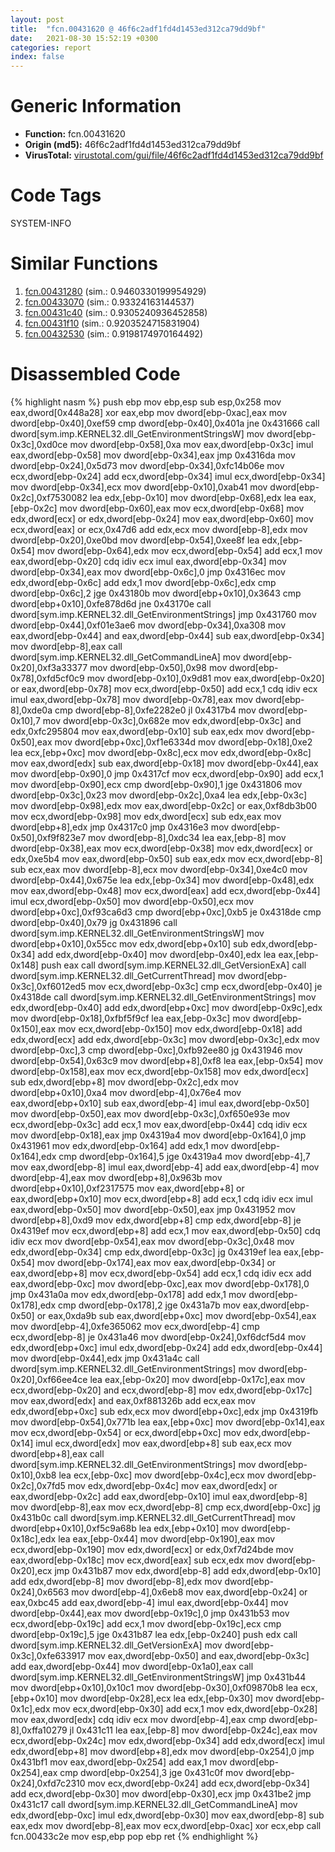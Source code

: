 ```yaml
---
layout: post
title:  "fcn.00431620 @ 46f6c2adf1fd4d1453ed312ca79dd9bf"
date:   2021-08-30 15:52:19 +0300
categories: report
index: false
---
```


# Generic Information
- **Function:** fcn.00431620
- **Origin (md5):** 46f6c2adf1fd4d1453ed312ca79dd9bf
- **VirusTotal:** [virustotal.com/gui/file/46f6c2adf1fd4d1453ed312ca79dd9bf][virustotal_ref]

# Code Tags
<span class="tag" id="SYSTEM-INFO">SYSTEM-INFO</span>


# Similar Functions

1. [fcn.00431280][similar_1_ref] (sim.: 0.9460330199954929)
2. [fcn.00433070][similar_2_ref] (sim.: 0.93324163144537)
3. [fcn.00431c40][similar_3_ref] (sim.: 0.9305240936452858)
4. [fcn.00431f10][similar_4_ref] (sim.: 0.9203524715831904)
5. [fcn.00432530][similar_5_ref] (sim.: 0.9198174970164492)


# Disassembled Code

{% highlight nasm %}
push ebp
mov ebp,esp
sub esp,0x258
mov eax,dword[0x448a28]
xor eax,ebp
mov dword[ebp-0xac],eax
mov dword[ebp-0x40],0xef59
cmp dword[ebp-0x40],0x401a
jne 0x431666
call dword[sym.imp.KERNEL32.dll_GetEnvironmentStringsW]
mov dword[ebp-0x3c],0xd0ce
mov dword[ebp-0x58],0xa
mov eax,dword[ebp-0x3c]
imul eax,dword[ebp-0x58]
mov dword[ebp-0x34],eax
jmp 0x4316da
mov dword[ebp-0x24],0x5d73
mov dword[ebp-0x34],0xfc14b06e
mov ecx,dword[ebp-0x24]
add ecx,dword[ebp-0x34]
imul ecx,dword[ebp-0x34]
mov dword[ebp-0x34],ecx
mov dword[ebp-0x10],0xab41
mov dword[ebp-0x2c],0xf7530082
lea edx,[ebp-0x10]
mov dword[ebp-0x68],edx
lea eax,[ebp-0x2c]
mov dword[ebp-0x60],eax
mov ecx,dword[ebp-0x68]
mov edx,dword[ecx]
or edx,dword[ebp-0x24]
mov eax,dword[ebp-0x60]
mov ecx,dword[eax]
or ecx,0x47d6
add edx,ecx
mov dword[ebp-8],edx
mov dword[ebp-0x20],0xe0bd
mov dword[ebp-0x54],0xee8f
lea edx,[ebp-0x54]
mov dword[ebp-0x64],edx
mov ecx,dword[ebp-0x54]
add ecx,1
mov eax,dword[ebp-0x20]
cdq
idiv ecx
imul eax,dword[ebp-0x34]
mov dword[ebp-0x34],eax
mov dword[ebp-0x6c],0
jmp 0x4316ec
mov edx,dword[ebp-0x6c]
add edx,1
mov dword[ebp-0x6c],edx
cmp dword[ebp-0x6c],2
jge 0x43180b
mov dword[ebp+0x10],0x3643
cmp dword[ebp+0x10],0xfe878d6d
jne 0x43170e
call dword[sym.imp.KERNEL32.dll_GetEnvironmentStrings]
jmp 0x431760
mov dword[ebp-0x44],0xf01e3ae6
mov dword[ebp-0x34],0xa308
mov eax,dword[ebp-0x44]
and eax,dword[ebp-0x44]
sub eax,dword[ebp-0x34]
mov dword[ebp-8],eax
call dword[sym.imp.KERNEL32.dll_GetCommandLineA]
mov dword[ebp-0x20],0xf3a33377
mov dword[ebp-0x50],0x98
mov dword[ebp-0x78],0xfd5cf0c9
mov dword[ebp-0x10],0x9d81
mov eax,dword[ebp-0x20]
or eax,dword[ebp-0x78]
mov ecx,dword[ebp-0x50]
add ecx,1
cdq
idiv ecx
imul eax,dword[ebp-0x78]
mov dword[ebp-0x78],eax
mov dword[ebp-8],0xde0a
cmp dword[ebp-8],0xfe2282e0
jl 0x4317b4
mov dword[ebp-0x10],7
mov dword[ebp-0x3c],0x682e
mov edx,dword[ebp-0x3c]
and edx,0xfc295804
mov eax,dword[ebp-0x10]
sub eax,edx
mov dword[ebp-0x50],eax
mov dword[ebp+0xc],0xf1e6334d
mov dword[ebp-0x18],0xe2
lea ecx,[ebp+0xc]
mov dword[ebp-0x8c],ecx
mov edx,dword[ebp-0x8c]
mov eax,dword[edx]
sub eax,dword[ebp-0x18]
mov dword[ebp-0x44],eax
mov dword[ebp-0x90],0
jmp 0x4317cf
mov ecx,dword[ebp-0x90]
add ecx,1
mov dword[ebp-0x90],ecx
cmp dword[ebp-0x90],1
jge 0x431806
mov dword[ebp-0x3c],0x23
mov dword[ebp-0x2c],0xa4
lea edx,[ebp-0x3c]
mov dword[ebp-0x98],edx
mov eax,dword[ebp-0x2c]
or eax,0xf8db3b00
mov ecx,dword[ebp-0x98]
mov edx,dword[ecx]
sub edx,eax
mov dword[ebp+8],edx
jmp 0x4317c0
jmp 0x4316e3
mov dword[ebp-0x50],0xf9f823e7
mov dword[ebp-8],0xdc34
lea eax,[ebp-8]
mov dword[ebp-0x38],eax
mov ecx,dword[ebp-0x38]
mov edx,dword[ecx]
or edx,0xe5b4
mov eax,dword[ebp-0x50]
sub eax,edx
mov ecx,dword[ebp-8]
sub ecx,eax
mov dword[ebp-8],ecx
mov dword[ebp-0x34],0xe4c0
mov dword[ebp-0x44],0x675e
lea edx,[ebp-0x34]
mov dword[ebp-0x48],edx
mov eax,dword[ebp-0x48]
mov ecx,dword[eax]
add ecx,dword[ebp-0x44]
imul ecx,dword[ebp-0x50]
mov dword[ebp-0x50],ecx
mov dword[ebp+0xc],0xf93ca6d3
cmp dword[ebp+0xc],0xb5
je 0x4318de
cmp dword[ebp-0x40],0x79
jg 0x431896
call dword[sym.imp.KERNEL32.dll_GetEnvironmentStringsW]
mov dword[ebp+0x10],0x55cc
mov edx,dword[ebp+0x10]
sub edx,dword[ebp-0x34]
add edx,dword[ebp-0x40]
mov dword[ebp-0x40],edx
lea eax,[ebp-0x148]
push eax
call dword[sym.imp.KERNEL32.dll_GetVersionExA]
call dword[sym.imp.KERNEL32.dll_GetCurrentThread]
mov dword[ebp-0x3c],0xf6012ed5
mov ecx,dword[ebp-0x3c]
cmp ecx,dword[ebp-0x40]
je 0x4318de
call dword[sym.imp.KERNEL32.dll_GetEnvironmentStrings]
mov edx,dword[ebp-0x40]
add edx,dword[ebp+0xc]
mov dword[ebp-0x9c],edx
mov dword[ebp-0x18],0xfbf5f9cf
lea eax,[ebp-0x3c]
mov dword[ebp-0x150],eax
mov ecx,dword[ebp-0x150]
mov edx,dword[ebp-0x18]
add edx,dword[ecx]
add edx,dword[ebp-0x3c]
mov dword[ebp-0x3c],edx
mov dword[ebp-0xc],3
cmp dword[ebp-0xc],0xfb92ee80
jg 0x431946
mov dword[ebp-0x54],0x63c9
mov dword[ebp+8],0xf8
lea eax,[ebp-0x54]
mov dword[ebp-0x158],eax
mov ecx,dword[ebp-0x158]
mov edx,dword[ecx]
sub edx,dword[ebp+8]
mov dword[ebp-0x2c],edx
mov dword[ebp+0x10],0xa4
mov dword[ebp-4],0x76e4
mov eax,dword[ebp+0x10]
sub eax,dword[ebp-4]
imul eax,dword[ebp-0x50]
mov dword[ebp-0x50],eax
mov dword[ebp-0x3c],0xf650e93e
mov ecx,dword[ebp-0x3c]
add ecx,1
mov eax,dword[ebp-0x44]
cdq
idiv ecx
mov dword[ebp-0x18],eax
jmp 0x4319a4
mov dword[ebp-0x164],0
jmp 0x431961
mov edx,dword[ebp-0x164]
add edx,1
mov dword[ebp-0x164],edx
cmp dword[ebp-0x164],5
jge 0x4319a4
mov dword[ebp-4],7
mov eax,dword[ebp-8]
imul eax,dword[ebp-4]
add eax,dword[ebp-4]
mov dword[ebp-4],eax
mov dword[ebp+8],0x963b
mov dword[ebp+0x10],0xf2317575
mov eax,dword[ebp+8]
or eax,dword[ebp+0x10]
mov ecx,dword[ebp+8]
add ecx,1
cdq
idiv ecx
imul eax,dword[ebp-0x50]
mov dword[ebp-0x50],eax
jmp 0x431952
mov dword[ebp+8],0xd9
mov edx,dword[ebp+8]
cmp edx,dword[ebp-8]
je 0x4319ef
mov ecx,dword[ebp+8]
add ecx,1
mov eax,dword[ebp-0x50]
cdq
idiv ecx
mov dword[ebp-0x54],eax
mov dword[ebp-0x3c],0x48
mov edx,dword[ebp-0x34]
cmp edx,dword[ebp-0x3c]
jg 0x4319ef
lea eax,[ebp-0x54]
mov dword[ebp-0x174],eax
mov eax,dword[ebp-0x34]
or eax,dword[ebp+8]
mov ecx,dword[ebp-0x54]
add ecx,1
cdq
idiv ecx
add eax,dword[ebp-0xc]
mov dword[ebp-0xc],eax
mov dword[ebp-0x178],0
jmp 0x431a0a
mov edx,dword[ebp-0x178]
add edx,1
mov dword[ebp-0x178],edx
cmp dword[ebp-0x178],2
jge 0x431a7b
mov eax,dword[ebp-0x50]
or eax,0xda9b
sub eax,dword[ebp+0xc]
mov dword[ebp-0x54],eax
mov dword[ebp-4],0xfe365062
mov ecx,dword[ebp-4]
cmp ecx,dword[ebp-8]
je 0x431a46
mov dword[ebp-0x24],0xf6dcf5d4
mov edx,dword[ebp+0xc]
imul edx,dword[ebp-0x24]
add edx,dword[ebp-0x44]
mov dword[ebp-0x44],edx
jmp 0x431a4c
call dword[sym.imp.KERNEL32.dll_GetEnvironmentStrings]
mov dword[ebp-0x20],0xf66ee4ce
lea eax,[ebp-0x20]
mov dword[ebp-0x17c],eax
mov ecx,dword[ebp-0x20]
and ecx,dword[ebp-8]
mov edx,dword[ebp-0x17c]
mov eax,dword[edx]
and eax,0xf881326b
add ecx,eax
mov edx,dword[ebp+0xc]
sub edx,ecx
mov dword[ebp+0xc],edx
jmp 0x4319fb
mov dword[ebp-0x54],0x771b
lea eax,[ebp+0xc]
mov dword[ebp-0x14],eax
mov ecx,dword[ebp-0x54]
or ecx,dword[ebp+0xc]
mov edx,dword[ebp-0x14]
imul ecx,dword[edx]
mov eax,dword[ebp+8]
sub eax,ecx
mov dword[ebp+8],eax
call dword[sym.imp.KERNEL32.dll_GetEnvironmentStrings]
mov dword[ebp-0x10],0xb8
lea ecx,[ebp-0xc]
mov dword[ebp-0x4c],ecx
mov dword[ebp-0x2c],0x7fd5
mov edx,dword[ebp-0x4c]
mov eax,dword[edx]
or eax,dword[ebp-0x2c]
add eax,dword[ebp-0x10]
imul eax,dword[ebp-8]
mov dword[ebp-8],eax
mov ecx,dword[ebp-8]
cmp ecx,dword[ebp-0xc]
jg 0x431b0c
call dword[sym.imp.KERNEL32.dll_GetCurrentThread]
mov dword[ebp+0x10],0xf5c9a68b
lea edx,[ebp+0x10]
mov dword[ebp-0x18c],edx
lea eax,[ebp-0x44]
mov dword[ebp-0x190],eax
mov ecx,dword[ebp-0x190]
mov edx,dword[ecx]
or edx,0xf7d24bde
mov eax,dword[ebp-0x18c]
mov ecx,dword[eax]
sub ecx,edx
mov dword[ebp-0x20],ecx
jmp 0x431b87
mov edx,dword[ebp-8]
add edx,dword[ebp-0x10]
add edx,dword[ebp-8]
mov dword[ebp-8],edx
mov dword[ebp-0x24],0x6563
mov dword[ebp-4],0x6eb8
mov eax,dword[ebp-0x24]
or eax,0xbc45
add eax,dword[ebp-4]
imul eax,dword[ebp-0x44]
mov dword[ebp-0x44],eax
mov dword[ebp-0x19c],0
jmp 0x431b53
mov ecx,dword[ebp-0x19c]
add ecx,1
mov dword[ebp-0x19c],ecx
cmp dword[ebp-0x19c],5
jge 0x431b87
lea edx,[ebp-0x240]
push edx
call dword[sym.imp.KERNEL32.dll_GetVersionExA]
mov dword[ebp-0x3c],0xfe633917
mov eax,dword[ebp-0x50]
and eax,dword[ebp-0x3c]
add eax,dword[ebp-0x44]
mov dword[ebp-0x1a0],eax
call dword[sym.imp.KERNEL32.dll_GetEnvironmentStringsW]
jmp 0x431b44
mov dword[ebp+0x10],0x10c1
mov dword[ebp-0x30],0xf09870b8
lea ecx,[ebp+0x10]
mov dword[ebp-0x28],ecx
lea edx,[ebp-0x30]
mov dword[ebp-0x1c],edx
mov ecx,dword[ebp-0x30]
add ecx,1
mov edx,dword[ebp-0x28]
mov eax,dword[edx]
cdq
idiv ecx
mov dword[ebp-4],eax
cmp dword[ebp-8],0xffa10279
jl 0x431c11
lea eax,[ebp-8]
mov dword[ebp-0x24c],eax
mov ecx,dword[ebp-0x24c]
mov edx,dword[ebp-0x34]
add edx,dword[ecx]
imul edx,dword[ebp+8]
mov dword[ebp+8],edx
mov dword[ebp-0x254],0
jmp 0x431bf1
mov eax,dword[ebp-0x254]
add eax,1
mov dword[ebp-0x254],eax
cmp dword[ebp-0x254],3
jge 0x431c0f
mov dword[ebp-0x24],0xfd7c2310
mov ecx,dword[ebp-0x24]
add ecx,dword[ebp-0x34]
add ecx,dword[ebp-0x30]
mov dword[ebp-0x30],ecx
jmp 0x431be2
jmp 0x431c17
call dword[sym.imp.KERNEL32.dll_GetCommandLineA]
mov edx,dword[ebp-0xc]
imul edx,dword[ebp-0x30]
mov eax,dword[ebp-8]
sub eax,edx
mov dword[ebp-8],eax
mov ecx,dword[ebp-0xac]
xor ecx,ebp
call fcn.00433c2e
mov esp,ebp
pop ebp
ret
{% endhighlight %}


[similar_1_ref]: /report/fcn.00431280@46f6c2adf1fd4d1453ed312ca79dd9bf
[similar_2_ref]: /report/fcn.00433070@46f6c2adf1fd4d1453ed312ca79dd9bf
[similar_3_ref]: /report/fcn.00431c40@46f6c2adf1fd4d1453ed312ca79dd9bf
[similar_4_ref]: /report/fcn.00431f10@46f6c2adf1fd4d1453ed312ca79dd9bf
[similar_5_ref]: /report/fcn.00432530@46f6c2adf1fd4d1453ed312ca79dd9bf
[virustotal_ref]: https://www.virustotal.com/gui/file/46f6c2adf1fd4d1453ed312ca79dd9bf